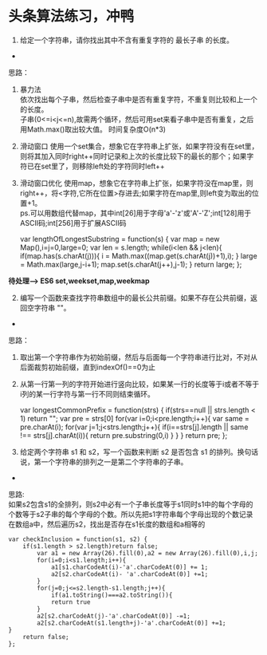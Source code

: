 # 头条算法练习，冲鸭 #

1. 给定一个字符串，请你找出其中不含有重复字符的 最长子串 的长度。
-
思路：  
1. 暴力法  
依次找出每个子串，然后检查子串中是否有重复字符，不重复则比较和上一个的长度。  
子串(0<=i<j<=n),故需两个循环，然后可用set来看子串中是否有重复，之后用Math.max()取出较大值。
时间复杂度O(n*3)   
2. 滑动窗口
使用一个set集合，想象它在字符串上扩张，如果字符没有在set里，则将其加入同时right++同时记录和上次的长度比较下的最长的那个；如果字符已在set里了，则移除left处的字符同时left++  
3. 滑动窗口优化
使用map，想象它在字符串上扩张，如果字符没在map里，则right++，将<字符,它所在位置>存进去;如果字符在map里,则left变为取出的位置+1。  
ps.可以用数组代替map，其中int[26]用于字母'a'-'z'或'A'-'Z';int[128]用于ASCII码;int[256]用于扩展ASCII码

    var lengthOfLongestSubstring = function(s) {
    	var map = new Map(),i=j=0,large=0;
    	var len = s.length;
    	while(i<len && j<len){
    		if(map.has(s.charAt(j))){
       		i = Math.max((map.get(s.charAt(j))+1),i); 
    	}
    	large = Math.max(large,j-i+1);
    	map.set(s.charAt(j++),j-1);
    	}
    	return large;
    };

**待处理--> ES6 set,weekset,map,weekmap**

2. 编写一个函数来查找字符串数组中的最长公共前缀。如果不存在公共前缀，返回空字符串 ""。
-
思路：  
1. 取出第一个字符串作为初始前缀，然后与后面每一个字符串进行比对，不对从后面裁剪初始前缀，直到indexOf()==0为止  
2. 从第一行第一列的字符开始进行竖向比较，如果某一行的长度等于i或者不等于i列的某一行字符与第一行不同则结束循环。

    var longestCommonPrefix = function(strs) {
    	if(strs==null || strs.length < 1) return "";
    	var pre = strs[0]
    	for(var i=0;i<pre.length;i++){
    		var same = pre.charAt(i);
    		for(var j=1;j<strs.length;j++){
    		if(i==strs[j].length || same !== strs[j].charAt(i)){
    			return pre.substring(0,i)
    			}
   	 		}
    	}
    	return pre;
    };

3. 给定两个字符串 s1 和 s2，写一个函数来判断 s2 是否包含 s1 的排列。换句话说，第一个字符串的排列之一是第二个字符串的子串。
-
思路:  
如果s2包含s1的全排列，则s2中必有一个子串长度等于s1同时s1中的每个字母的个数等于s2子串的每个字母的个数。所以先把s1字符串每个字母出现的个数记录在数组a中，然后遍历s2，找出是否存在s1长度的数组和a相等的

    var checkInclusion = function(s1, s2) {
    	if(s1.length > s2.length)return false;
    		var a1 = new Array(26).fill(0),a2 = new Array(26).fill(0),i,j;
    		for(i=0;i<s1.length;i++){
    			a1[s1.charCodeAt(i)-'a'.charCodeAt(0)] += 1;
    			a2[s2.charCodeAt(i)- 'a'.charCodeAt(0)] +=1;
    		}
    		for(j=0;j<=s2.length-s1.length;j++){
    			if(a1.toString()===a2.toString()){
    			return true
    		}
    		a2[s2.charCodeAt(j)-'a'.charCodeAt(0)] -=1;
    		a2[s2.charCodeAt(s1.length+j)-'a'.charCodeAt(0)] +=1;
    }
    	return false;
    };


